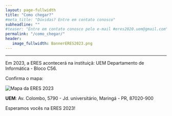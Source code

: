 ```yaml
---
layout: page-fullwidth
title: "Como chegar?"
#meta_title: "Dúvidas? Entre em contato conosco"
subheadline: ""
#teaser: "Entre em contato conosco pelo e-mail #eres2020.uem@gmail.com"
permalink: "/como_chegar/"
header:
   image_fullwidth: BannerERES2023.png
---
```

<hr>

<p>Em 2023, a ERES acontecer&aacute; na institui&ccedil;&atilde;: UEM Departamento de Informática - Bloco C56.</p>
<!--<p>No per&iacute;odo da tarde, os minicursos e sess&otilde;es t&eacute;cnicas ser&atilde;o concentrados na FURB (Campus 1, Bloco S). <br>
À noite, as palestras ocorrer&atilde;o no audit&oacute;rio do UniSENAI (Campus Sede, Bloco A).</p>-->
<p>Confirma o mapa:</p>
<p><img src="https://eres-sbc-br.github.io/eres2022/images/mapa.png" alt="Mapa da ERES 2023"></p>
<p><strong>UEM</strong>: Av. Colombo, 5790 - Jd. universitário, Maringá - PR, 87020-900</p>

<p>Esperamos vocês na ERES 2023!</p>
